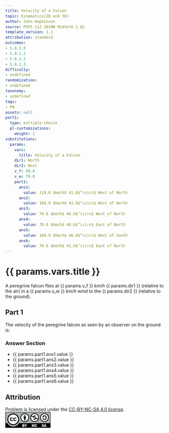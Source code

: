 ```yaml
---
title: Velocity of a Falcon
topic: Kinematics(2D and 3D)
author: John Hopkinson
source: PHYS 112 2020W Midterm 1 Q2
template_version: 1.1
attribution: standard
outcomes:
- 5.8.1.0
- 5.8.1.2
- 5.8.1.1
- 5.8.1.3
difficulty:
- undefined
randomization:
- undefined
taxonomy:
- undefined
tags:
- PW
assets: null
part1:
  type: multiple-choice
  pl-customizations:
    weight: 1
substitutions:
  params:
    vars:
      title: Velocity of a Falcon
    dir1: North
    dir2: West
    v_f: 89.0
    v_w: 79.0
    part1:
      ans1:
        value: 119.0 $km/h$ 41.6$^\circ$ West of North
      ans2:
        value: 168.0 $km/h$ 41.6$^\circ$ West of North
      ans3:
        value: 79.6 $km/h$ 46.6$^\circ$ West of North
      ans4:
        value: 79.6 $km/h$ 46.6$^\circ$ East of North
      ans5:
        value: 168.0 $km/h$ 46.6$^\circ$ West of South
      ans6:
        value: 79.6 $km/h$ 41.6$^\circ$ East of North
---
```

# {{ params.vars.title }}
A peregrine falcon flies at {{ params.v_f }} $km/h$ {{ params.dir1 }} (relative to the air) in a {{ params.v_w }} $km/h$ wind to the {{ params.dir2 }} (relative to the ground).

## Part 1

The velocity of the peregrine falcon as seen by an observer on the ground is:

### Answer Section

- {{ params.part1.ans1.value }}
- {{ params.part1.ans2.value }}
- {{ params.part1.ans3.value }}
- {{ params.part1.ans4.value }}
- {{ params.part1.ans5.value }}
- {{ params.part1.ans6.value }}

## Attribution

Problem is licensed under the [CC-BY-NC-SA 4.0 license](https://creativecommons.org/licenses/by-nc-sa/4.0/).<br> ![The Creative Commons 4.0 license requiring attribution-BY, non-commercial-NC, and share-alike-SA license.](https://raw.githubusercontent.com/firasm/bits/master/by-nc-sa.png)